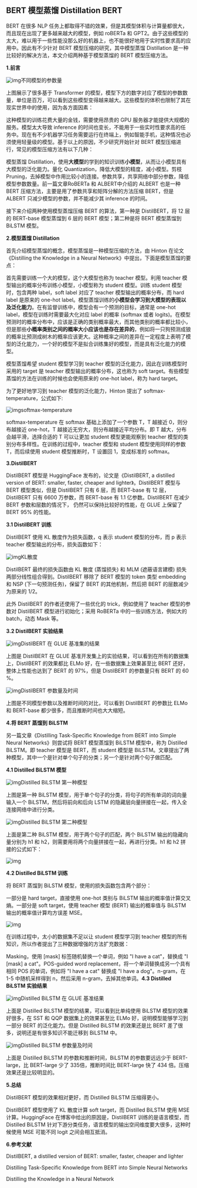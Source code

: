 ## BERT 模型蒸馏 Distillation BERT



BERT 在很多 NLP 任务上都取得不错的效果，但是其模型体积与计算量都很大，而且现在出现了更多越来越大的模型，例如 roBERTa 和 GPT2。由于这些模型的太大，难以用于一些性能没那么好的机器上，也不能很好地用于实时性要求高的应用中。因此有不少针对 BERT 模型压缩的研究，其中模型蒸馏 Distillation 是一种比较好的解决方法，本文介绍两种基于模型蒸馏的 BERT 模型压缩方法。

**1.前言**

![img](imgs/4b90f603738da977703daa3003be0a1c8718e394.jpeg)不同模型的参数量

上图展示了很多基于 Transformer 的模型，模型下方的数字对应了模型的参数数量，单位是百万，可以看到这些模型变得越来越大。这些模型的体积也限制了其在现实世界中的使用，因为各方面因素：

这种模型的训练花费大量的金钱，需要使用昂贵的 GPU 服务器才能提供大规模的服务。模型太大导致 inference 的时间也变长，不能用于一些实时性要求高的任务中。现在有不少机器学习任务需要运行在终端上，例如智能手机，这种情况也必须使用轻量级的模型。基于以上的原因，不少研究开始针对 BERT 模型压缩进行，常见的模型压缩方法有以下几种：

模型蒸馏 Distillation，使用**大模型**的学到的知识训练**小模型**，从而让小模型具有大模型的泛化能力。量化 Quantization，降低大模型的精度，减小模型。剪枝 Pruning，去掉模型中作用比较小的连接。参数共享，共享网络中部分参数，降低模型参数数量。前一篇文章RoBERTa 和 ALBERT中介绍的 ALBERT 也是一种 BERT 压缩方法，主要是用了参数共享和矩阵分解的方法压缩 BERT，但是 ALBERT 只减少模型的参数，并不能减少其 inference 的时间。

接下来介绍两种使用模型蒸馏压缩 BERT 的算法，第一种是 DistilBERT，将 12 层的 BERT-base 模型蒸馏到 6 层的 BERT 模型；第二种是将 BERT 模型蒸馏到 BiLSTM 模型。

**2.模型蒸馏 Distillation**

首先介绍模型蒸馏的概念，模型蒸馏是一种模型压缩的方法，由 Hinton 在论文《Distilling the Knowledge in a Neural Network》中提出，下面是模型蒸馏的要点：

首先需要训练一个大的模型，这个大模型也称为 teacher 模型。利用 teacher 模型输出的概率分布训练小模型，小模型称为 student 模型。训练 student 模型时，包含两种 label，soft label 对应了 teacher 模型输出的概率分布，而 hard label 是原来的 one-hot label。模型蒸馏训练的**小模型会学习到大模型的表现以及泛化能力**。在有监督训练中，模型会有一个预测的目标，通常是 one-hot label，模型在训练时需要最大化对应 label 的概率 (softmax 或者 logits)。在模型预测时的概率分布中，应该是正确的类别概率最大，而其他类别的概率都比较小，但是那些**小概率类别之间的概率大小应该也是存在差异的**，例如将一只狗预测成狼的概率比预测成树木的概率应该更大。这种概率之间的差异在一定程度上表明了模型的泛化能力，一个好的模型不是拟合训练集好的模型，而是具有泛化能力的模型。

模型蒸馏希望 student 模型学习到 teacher 模型的泛化能力，因此在训练模型时采用的 target 是 teacher 模型输出的概率分布，这也称为 soft target。有些模型蒸馏的方法在训练的时候也会使用原来的 one-hot label，称为 hard target。

为了更好地学习到 teacher 模型的泛化能力，Hinton 提出了 softmax-temperature，公式如下:

![img](imgs/43a7d933c895d14300324b86c11f700758af07c0.png)softmax-temperature

softmax-temperature 在 softmax 基础上添加了一个参数 T，T 越接近 0，则分布越接近 one-hot，T 越接近无穷大，则分布越接近平均分布。即 T 越大，分布会越平滑，选择合适的 T 可以让更加 student 模型更能观察到 teacher 模型的类别分布多样性。在训练的过程中，teacher 模型和 student 模型使用同样的参数 T，而后续使用 student 模型推断时，T 设置回 1，变成标准的 softmax。

**3.DistilBERT**

DistilBERT 模型是 HuggingFace 发布的，论文是《DistilBERT, a distilled version of BERT: smaller, faster, cheaper and lighter》。DistilBERT 模型与 BERT 模型类似，但是 DistilBERT 只有 6 层，而 BERT-base 有 12 层，DistilBERT 只有 6600 万参数，而 BERT-base 有 1.1 亿参数。DistilBERT 在减少 BERT 参数和层数的情况下， 仍然可以保持比较好的性能，在 GLUE 上保留了 BERT 95% 的性能。

**3.1 DistilBERT 训练**

DistilBERT 使用 KL 散度作为损失函数，q 表示 student 模型的分布，而 p 表示 teacher 模型输出的分布，损失函数如下：

![img](imgs/18d8bc3eb13533fa756ab4f71c3c0f1a43345b04.png)KL散度

DistilBERT 最终的损失函数由 KL 散度 (蒸馏损失) 和 MLM (遮蔽语言建模) 损失两部分线性组合得到。DistilBERT 移除了 BERT 模型的 token 类型 embedding 和 NSP (下一句预测任务)，保留了 BERT 的其他机制，然后把 BERT 的层数减少为原来的 1/2。

此外 DistilBERT 的作者还使用了一些优化的 trick，例如使用了 teacher 模型的参数对 DistilBERT 模型进行初始化；采用 RoBERTa 中的一些训练方法，例如大的 batch，动态 Mask 等。

**3.2 DistilBERT 实验结果**

![img](imgs/9213b07eca80653804ef29ea21325341ac348233.png)DistilBERT 在 GLUE 基准集的结果

上图是 DistilBERT 在 GLUE 基准开发集上的实验结果，可以看到在所有的数据集上，DistilBERT 的效果都比 ELMo 好，在一些数据集上效果甚至比 BERT 还好，整体上性能也达到了 BERT 的 97%，但是 DistilBERT 的参数量只有 BERT 的 60 %。

![img](imgs/0b7b02087bf40ad1ef2800e7e4c3e3daabecced8.png)DistilBERT 参数量及时间

上图是不同模型参数以及推断时间的对比，可以看到 DistilBERT 的参数比 ELMo 和 BERT-base 都少很多，而且推断时间也大大缩短。

**4.将 BERT 蒸馏到 BiLSTM**

另一篇文章《Distilling Task-Specific Knowledge from BERT into Simple Neural Networks》则尝试将 BERT 模型蒸馏到 BiLSTM 模型中，称为 Distilled BiLSTM。即 teacher 模型是 BERT，而 student 模型是 BiLSTM。文章提出了两种模型，其中一个是针对单个句子的分类；另一个是针对两个句子做匹配。

**4.1 Distilled BiLSTM 模型**

![img](imgs/7af40ad162d9f2d369c652d21a0378166227cc29.png)Distilled BiLSTM 第一种模型

上图是第一种 BiLSTM 模型，用于单个句子的分类，将句子的所有单词的词向量输入一个 BiLSTM，然后将前向和后向 LSTM 的隐藏层向量拼接在一起，传入全连接网络中进行分类。

![img](imgs/0ff41bd5ad6eddc440c3a0dc8a3444f8536633e1.png)Distilled BiLSTM 第二种模型

上面是第二种 BiLSTM 模型，用于两个句子的匹配，两个 BiLSTM 输出的隐藏向量分别为 h1 和 h2，则需要用将两个向量拼接在一起，再进行分类。h1 和 h2 拼接的公式如下：

![img](imgs/0df3d7ca7bcb0a4662f5b7cad38c04216960af67.png)

**4.2 Distilled BiLSTM 训练**

将 BERT 蒸馏到 BiLSTM 模型，使用的损失函数包含两个部分：

一部分是 hard target，直接使用 one-hot 类别与 BiLSTM 输出的概率值计算交叉熵。一部分是 soft target，使用 teacher 模型 (BERT) 输出的概率值与 BiLSTM 输出的概率值计算均方误差 MSE。

![img](imgs/f603918fa0ec08fac39fdc0deb01cf6857fbdaf7.png)

在训练过程中，太小的数据集不足以让 student 模型学习到 teacher 模型的所有知识，所以作者提出了三种数据增强的方法扩充数据：

Masking，使用 [mask] 标签随机替换一个单词，例如 "I have a cat"，替换成 "I [mask] a cat"。POS-guided word replacement，将一个单词替换成另一个具有相同 POS 的单词，例如将 "I have a cat" 替换成 "I have a dog"。n-gram，在 1-5 中随机采样得到 n，然后采用 n-gram，去掉其他单词。**4.3 Distilled BiLSTM 实验结果**

![img](imgs/503d269759ee3d6daa6d231ff1f99f274d4adeb5.png)Distilled BiLSTM 在 GLUE 基准结果

上面是 Distilled BiLSTM 模型的结果，可以看到比单纯使用 BiLSTM 模型的效果好很多，在 SST 和 QQP 数据集上的效果甚至比 ELMo 好，说明模型能够学习到一部分 BERT 的泛化能力。但是 Distilled BiLSTM 的效果还是比 BERT 差了很多，说明还是有很多知识不能迁移到 BiLSTM 中。

![img](imgs/9f2f070828381f303d7d1a601beebe0d6c06f08d.png)Distilled BiLSTM 参数量及时间

上面是 Distilled BiLSTM 的参数和推断时间，BiLSTM 的参数要远远少于 BERT-large，比 BERT-large 少了 335倍，推断时间比 BERT-large 快了 434 倍。压缩效果还是比较明显的。

**5.总结**

DistilBERT 模型的效果相对更好，而 Distilled BiLSTM 压缩得更小。

DistilBERT 模型使用了 KL 散度计算 soft target，而 Distilled BiLSTM 使用 MSE 计算。HuggingFace 在博客中给出的原因是，DistilBERT 训练的是语言模型，而 Distilled BiLSTM 针对下游分类任务，语言模型的输出空间维度要大很多，这种时候使用 MSE 可能不同 logit 之间会相互抵消。

**6.参考文献**

DistilBERT, a distilled version of BERT: smaller, faster, cheaper and lighter

Distilling Task-Specific Knowledge from BERT into Simple Neural Networks

Distilling the Knowledge in a Neural Network